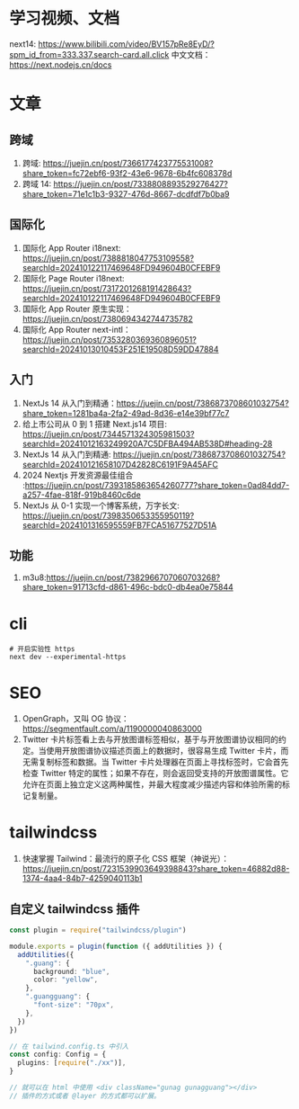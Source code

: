 # 学习视频、文档

next14: https://www.bilibili.com/video/BV157pRe8EyD/?spm_id_from=333.337.search-card.all.click
中文文档：https://next.nodejs.cn/docs

# 文章

## 跨域

1. 跨域: https://juejin.cn/post/7366177423775531008?share_token=fc72ebf6-93f2-43e6-9678-6b4fc608378d
2. 跨域 14: https://juejin.cn/post/7338808893529276427?share_token=71e1c1b3-9327-476d-8667-dcdfdf7b0ba9

## 国际化

1. 国际化 App Router i18next: https://juejin.cn/post/7388818047753109558?searchId=202410122117469648FD949604B0CFEBF9
2. 国际化 Page Router i18next: https://juejin.cn/post/7317201268191428643?searchId=202410122117469648FD949604B0CFEBF9
3. 国际化 App Router 原生实现：https://juejin.cn/post/7380694342744735782
4. 国际化 App Router next-intl：https://juejin.cn/post/7353280369360896051?searchId=20241013010453F251E19508D59DD47884

## 入门

1. NextJs 14 从入门到精通：https://juejin.cn/post/7386873708601032754?share_token=1281ba4a-2fa2-49ad-8d36-e14e39bf77c7
2. 给上市公司从 0 到 1 搭建 Next.js14 项目: https://juejin.cn/post/7344571324305981503?searchId=20241012163249920A7C5DFBA494AB538D#heading-28
3. NextJs 14 从入门到精通: https://juejin.cn/post/7386873708601032754?searchId=202410121658107D42828C6191F9A45AFC
4. 2024 Nextjs 开发资源最佳组合 :https://juejin.cn/post/7393185863654260777?share_token=0ad84dd7-a257-4fae-818f-919b8460c6de
5. NextJs 从 0-1 实现一个博客系统，万字长文: https://juejin.cn/post/7398350653355950119?searchId=2024101316595559FB7FCA51677527D51A

## 功能

1. m3u8:https://juejin.cn/post/7382966707060703268?share_token=91713cfd-d861-496c-bdc0-db4ea0e75844

# cli

```shell
# 开启实验性 https
next dev --experimental-https
```

# SEO

1. OpenGraph，又叫 OG 协议：https://segmentfault.com/a/1190000040863000
2. Twitter 卡片标签看上去与开放图谱标签相似，基于与开放图谱协议相同的约定。当使用开放图谱协议描述页面上的数据时，很容易生成 Twitter 卡片，而无需复制标签和数据。当 Twitter 卡片处理器在页面上寻找标签时，它会首先检查 Twitter 特定的属性；如果不存在，则会返回受支持的开放图谱属性。它允许在页面上独立定义这两种属性，并最大程度减少描述内容和体验所需的标记复制量。

# tailwindcss

1. 快速掌握 Tailwind：最流行的原子化 CSS 框架（神说光）：https://juejin.cn/post/7231539903649398843?share_token=46882d88-1374-4aa4-84b7-4259040113b1

## 自定义 tailwindcss 插件

```ts
const plugin = require("tailwindcss/plugin")

module.exports = plugin(function ({ addUtilities }) {
  addUtilities({
    ".guang": {
      background: "blue",
      color: "yellow",
    },
    ".guangguang": {
      "font-size": "70px",
    },
  })
})

// 在 tailwind.config.ts 中引入
const config: Config = {
  plugins: [require("./xx")],
}

// 就可以在 html 中使用 <div className="gunag gunagguang"></div>
// 插件的方式或者 @layer 的方式都可以扩展。
```
